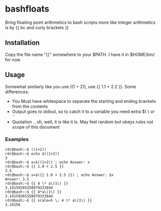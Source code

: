 # bashfloats
Bring floating point arithmetics to bash scripts more like integer arithmetics is by {{ bc and curly brackets }}
## Installation
Copy the file name "{{" somewhere to your $PATH. I have it in $HOME/bin/ for now
## Usage
Somewhat similarly like you use ((1 + 2)), use {{ 1.1 + 2.2 }}.
Some differences: 
- You Must have whitespace to separate the starting and ending brackets from the contents
- Output goes to stdout, so to catch it to a variable you need extra $( ) or \`\`
- Quotation .. uh, well, it is like it is. May feel random but obeys rules not scope of this document
### Examples
```
rdr@bash:~$ ((1+2))
rdr@bash:~$ echo $((1+2))
3
rdr@bash:~$ x=$((1+2)) ; echo Answer: x
rdr@bash:~$ {{ 1.0 + 2.5 }}
3.5
rdr@bash:~$ x=$({{ 1.0 + 2.5 }}) ; echo Answer: $x
Answer: 3.5
rdr@bash:~$ {{ 4 \* a\(1\) }}
3.14159265358979323844
rdr@bash:~$ {{ 4*a\(1\) }}
3.14159265358979323844
rdr@bash:~$ {{ scale=5 \; 4 \* a\(1\) }}
3.14156
```

